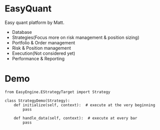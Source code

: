 # EasyQuant
Easy quant platform by Matt.
* Database
* Strategies(Focus more on risk management & position sizing)
* Portfolio & Order management
* Risk & Position management
* Execution(Not considered yet)
* Performance & Reporting

# Demo
    from EasyEngine.EStrategyTarget import Strategy
    
    class StrategyDemo(Strategy):
        def initialize(self, context):  # execute at the very beginning
            pass
            
        def handle_data(self, context):  # execute at every bar
            pass
        
